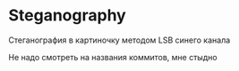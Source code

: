 # Steganography
Стеганография в картиночку методом LSB синего канала


Не надо смотреть на названия коммитов, мне стыдно
